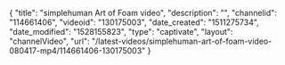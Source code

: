 {
    "title": "simplehuman Art of Foam video",
    "description": "",
    "channelid": "114661406",
    "videoid": "130175003",
    "date_created": "1511275734",
    "date_modified": "1528155823",
    "type": "captivate",
    "layout": "channelVideo",
    "url": "\/latest-videos\/simplehuman-art-of-foam-video-080417-mp4\/114661406-130175003"
}